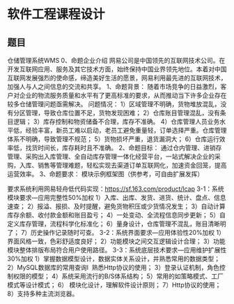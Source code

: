 # 软件工程课程设计
## 题目
仓储管理系统WMS
0、命题企业介绍
网易公司是中国领先的互联网技术公司。在开发互联网应用、服务及其它技术方面，始终保持中国业界领先地位。本着对中国互联网发展强烈的使命感，缔造美好生活的愿景，网易利用最先进的互联网技术，加强人与人之间信息的交流和共享。
1、命题背景：
随着市场竞争的日益激烈，客户对企业的物流服务质量和水平有了更高标准的要求，从而推动当下许多企业存在较多仓储管理问题亟需解决。
问题情况：
1）区域管理不明确，货物堆放混乱，没有分区管理，导致仓库位置不足，货物发现困难；
2）仓库账目管理混乱，没有条目逻辑；
3）库存控制和物资储备不合理，库存不准确。
4）仓库管理人员业务水平低，经验丰富，新员工难以启动，老员工避免重量轻，订单选择严重。仓库管理体系不明确，导致管理不规范；
5）货物损坏严重，退货漏洞大；
6）仓库运行效率低，找货时间长，库存耗时且不准确。
2、命题目标：
通过仓内管理、进销存管理、采购出入库管理、全自动库存管理一体化经营平台，一站式解决企业的采购，入库、销售等管理难题，轻松实现去渠道订单互联网化，加速资金回笼，提高运营效率。
3、命题要求：
模块示例框架图（供参考，可自由扩展发挥）

要求系统利用网易轻舟低代码实现：https://sf.163.com/product/lcap
3-1：系统模块要求—应用完整性50%加权
1）入库、出库、发货、进货、统计、盘点、信息速查；
2）报溢、报损、及时提醒，避免货物积压或少货情况发生；
3）自动计算库存余额、收付款金额和账目盈亏；
4）一处变动、全流程信息同步更新；
5）自定义库存管理，流程科学化标准化；
6）量身设计，仓库管理不混乱，账目清晰明了；
7）历史操作记录随时可查。
3-2：系统界面要求—应用体验性20%加权
1）界面风格一致，色彩舒适度良好；
2）功能模块之间交互逻辑设计合理；
3）功能模块整体排版布局符合用户使用路径。
3-3：系统底层技术要求—应用维护扩展性30%加权
1）掌握数据模型设计，数据实体关系设计，并熟悉常用的数据类型；
2）MySQL数据库的常用查询l  熟悉Http协议的使用；
3）登录认证机制，角色控制权限的模型；
4）系统采用流行的B/S体系结构；
5）常用的如策略模式、工厂模式等设计模式；
6） 模块化设计，理解软件设计原则；
7）Http协议的使用；
8）支持多种主流浏览器。
